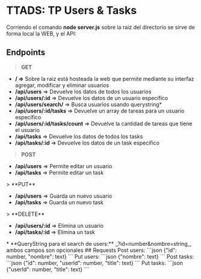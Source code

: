 # TTADS: TP Users & Tasks
Corriendo el comando <strong>node server.js</strong> sobre la raiz del directorio se sirve de forma local la WEB, y el API:
## Endpoints
> **GET**
<ul>
<li><strong>/ =></strong> Sobre la raiz está hosteada la web que permite mediante su interfaz agregar, modificar y eliminar usuarios</li>
<li><strong>/api/users</strong> => Devuelve los datos de todos los usuarios</li>
<li><strong>/api/users/:id</strong> => Devuelve los datos de un usuario específico</li>
<li><strong>/api/users/search/</strong> => Busca usuarios usando querystring*</li>
<li><strong>/api/users/:id/tasks</strong> => Devuelve un array de tareas para un usuario específico</li>
<li><strong>/api/users/:id/tasks/count</strong> => Devuelve la cantidad de tareas que tiene el usuario</li>
<li><strong>/api/tasks</strong> => Devuelve los datos de todos los tasks</li>
<li><strong>/api/tasks/:id</strong> => Devuelve los datos de un task específico</li>
</ul>

> **POST**
<ul>
<li><strong>/api/users</strong> => Permite editar un usuario</li>
<li><strong>/api/tasks</strong> => Permite editar un task</li>
</ul>
> **PUT**
<ul>
<li><strong>/api/users</strong> => Guarda un nuevo usuario</li>
<li><strong>/api/tasks</strong> => Guarda un nuevo task</li>
</ul>
> **DELETE**
<ul>
<li><strong>/api/users/:id</strong> => Elimina un usuario</li>
<li><strong>/api/tasks/:id</strong> => Elimina un task</li>
</ul>
* **QueryString para el search de users:** _?id=number&nombre=string_, ambos campos son opcionales
## Requests
Post users:
```json
{"id": number, "nombre": text}
```
Put users:
```json
{"nombre": text}
```
Post tasks:
```json
{"id": number, "userId": number, "title": text}
```
Put tasks:
```json
{"userId": number, "title": text}
```
